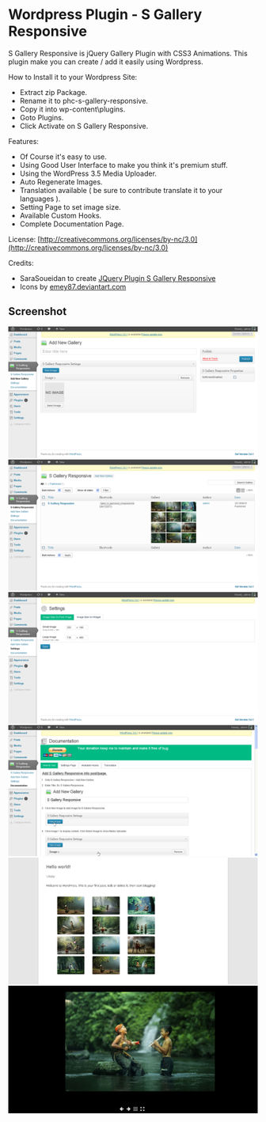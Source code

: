 # Wordpress Plugin - S Gallery Responsive

S Gallery Responsive is jQuery Gallery Plugin with CSS3 Animations. 
This plugin make you can create / add it easily using Wordpress.

How to Install it to your Wordpress Site:
* Extract zip Package.
* Rename it to phc-s-gallery-responsive.
* Copy it into wp-content\plugins.
* Goto Plugins.
* Click Activate on S Gallery Responsive.

Features:
* Of Course it's easy to use.
* Using Good User Interface to make you think it's premium stuff.
* Using the WordPress 3.5 Media Uploader.
* Auto Regenerate Images.
* Translation available ( be sure to contribute translate it to your languages ).
* Setting Page to set image size.
* Available Custom Hooks.
* Complete Documentation Page.

License: [http://creativecommons.org/licenses/by-nc/3.0](http://creativecommons.org/licenses/by-nc/3.0)

Credits:
* SaraSoueidan to create [JQuery Plugin S Gallery Responsive](http://sarasoueidan.com/blog/s-gallery-responsive-jquery-gallery-plugin-with-css3-animations/)
* Icons by [emey87.deviantart.com](http://emey87.deviantart.com)

## Screenshot
![Screenshot 1](screenshot/screenshot1.png)
![Screenshot 2](screenshot/screenshot2.png)
![Screenshot 3](screenshot/screenshot3.png)
![Screenshot 4](screenshot/screenshot4.png)
![Screenshot 5](screenshot/screenshot5.png)
![Screenshot 6](screenshot/screenshot6.png)